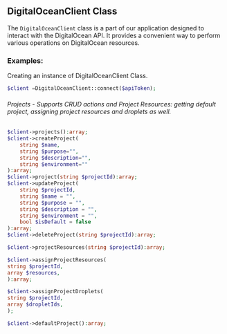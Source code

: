 ## DigitalOceanClient Class

The `DigitalOceanClient` class is a part of our application designed to interact with the DigitalOcean API. It provides a convenient way to perform various operations on DigitalOcean resources.
### Examples:
Creating an instance of DigitalOceanClient Class.
```php
$client =DigitalOceanClient::connect($apiToken);
```
###### Projects - Supports CRUD actions and Project Resources: getting default project, assigning project resources and droplets as well.
```php
$client->projects():array;
$client->createProject(
    string $name,
    string $purpose="",
    string $description="",
    string $environment=""
):array;
$client->project(string $projectId):array;
$client->updateProject(
    string $projectId, 
    string $name = "", 
    string $purpose = "", 
    string $description = "", 
    string $environment = "", 
    bool $isDefault = false
):array;
$client->deleteProject(string $projectId):array;

$client->projectResources(string $projectId):array;

$client->assignProjectResources(
string $projectId, 
array $resources,
):array;

$client->assignProjectDroplets(
string $projectId, 
array $dropletIds,
);

$client->defaultProject():array;
```


